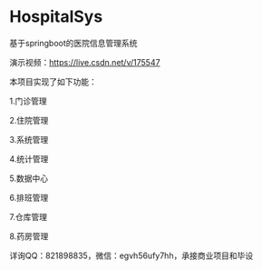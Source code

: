 # HospitalSys
基于springboot的医院信息管理系统

演示视频：https://live.csdn.net/v/175547

本项目实现了如下功能：

1.门诊管理

2.住院管理

3.系统管理

4.统计管理

5.数据中心

6.排班管理

7.仓库管理

8.药房管理

详询QQ：821898835，微信：egvh56ufy7hh，承接商业项目和毕设
